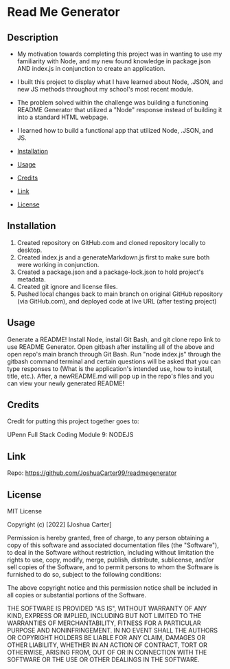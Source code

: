 # Read Me Generator

## Description

- My motivation towards completing this project was in wanting to use my familiarity with Node, and my new found knowledge in package.json AND index.js in conjunction to create an application.
- I built this project to display what I have learned about Node, .JSON, and new JS methods throughout my school's most recent module.
- The problem solved within the challenge was building a functioning README Generator that utilized a "Node" response instead of building it into a standard HTML webpage.
- I learned how to build a functional app that utilized Node, .JSON, and JS.

- [Installation](#installation)
- [Usage](#usage)
- [Credits](#credits)
- [Link](#link)
- [License](#license)

## Installation

1. Created repository on GitHub.com and cloned repository locally to desktop.
2. Created index.js and a generateMarkdown.js first to make sure both were working in conjunction.
3. Created a package.json and a package-lock.json to hold project's metadata.
4. Created git ignore and license files.
5. Pushed local changes back to main branch on original GitHub repository (via GitHub.com), and deployed code at live URL (after testing project)


## Usage

Generate a README! Install Node, install Git Bash, and git clone repo link to use README Generator. Open gitbash after installing all of the above and open repo's main branch through Git Bash. Run "node index.js" through the gitbash command terminal and certain questions will be asked that you can type responses to (What is the application's intended use, how to install, title, etc.). After, a newREADME.md will pop up in the repo's files and you can view your newly generated README!

## Credits

Credit for putting this project together goes to:

UPenn Full Stack Coding Module 9: NODEJS

## Link

Repo: 
https://github.com/JoshuaCarter99/readmegenerator

## License

MIT License

Copyright (c) [2022] [Joshua Carter]

Permission is hereby granted, free of charge, to any person obtaining a copy
of this software and associated documentation files (the "Software"), to deal
in the Software without restriction, including without limitation the rights
to use, copy, modify, merge, publish, distribute, sublicense, and/or sell
copies of the Software, and to permit persons to whom the Software is
furnished to do so, subject to the following conditions:

The above copyright notice and this permission notice shall be included in all
copies or substantial portions of the Software.

THE SOFTWARE IS PROVIDED "AS IS", WITHOUT WARRANTY OF ANY KIND, EXPRESS OR
IMPLIED, INCLUDING BUT NOT LIMITED TO THE WARRANTIES OF MERCHANTABILITY,
FITNESS FOR A PARTICULAR PURPOSE AND NONINFRINGEMENT. IN NO EVENT SHALL THE
AUTHORS OR COPYRIGHT HOLDERS BE LIABLE FOR ANY CLAIM, DAMAGES OR OTHER
LIABILITY, WHETHER IN AN ACTION OF CONTRACT, TORT OR OTHERWISE, ARISING FROM,
OUT OF OR IN CONNECTION WITH THE SOFTWARE OR THE USE OR OTHER DEALINGS IN THE
SOFTWARE.

